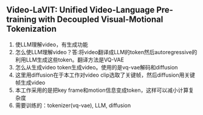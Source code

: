 ## Video-LaVIT: Unified Video-Language Pre-training with Decoupled Visual-Motional Tokenization
1. 使LLM理解video，有生成功能
2. 怎么使LLM理解video？答:将video翻译成LLM的token然后autoregressive的利用LLM生成这些token。翻译方法是VQ-VAE
3. 怎么从生成video token生成video。使用的是vq-vae解码和diffusion
4. 这里用diffusion在于本工作对video clip选取了关键帧，然后diffusion用关键帧生成video
5. 本工作采用的是把key frame和motion信息变成token，这样可以减小计算复杂度
6. 需要训练的：tokenizer(vq-vae), LLM, diffusion